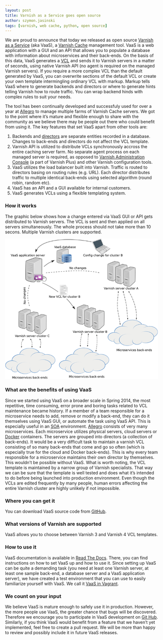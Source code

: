 ```yaml
---
layout: post
title: Varnish as a Service goes open source
author: szymon.jasinski
tags: [varnish, web cache, python, open source]
---
```


We are proud to announce that today we released as open source [Varnish as a Service](https://github.com/allegro/vaas)
(aka VaaS), a [Varnish Cache](https://www.varnish-cache.org/) management tool. VaaS is a web application with a GUI and
an API that allows you to populate a database with information about microservices and their back-ends. On the basis of
this data, VaaS generates a [VCL](https://www.varnish-cache.org/trac/wiki/VCL) and sends it to Varnish servers in a
matter of seconds, using native Varnish API (no agent is required on the managed Varnish servers). If you require a more
complex VCL than the default generated by VaaS, you can overwrite sections of the default VCL or create your own
template intermingling ordinary VCL with markup. Markup tells VaaS where to generate backends and directors or where to
generate hints telling Varnish how to route traffic. You can wrap backend hinds with complex rules to suit your needs.

The tool has been continually developed and successfuly used for over a year at [Allegro](http://allegro.pl) to manage
multiple farms of Varnish Cache servers. We got to the point where it’s mature and flexible enough to share with the
community as we believe there may be people out there who could benefit from using it. The key features that set VaaS
apart from other tools are:

1. Backends and [directors](https://www.varnish-cache.org/docs/trunk/reference/vmod_directors.generated.html) are
separate entities recorded in a database. Changes to back-ends and directors do not affect the VCL template.
2. Varnish API is utilized to distribute VCLs synchronously accross the entire caching server farm. No separate agent
process on each managed server is required, as opposed to [Varnish Administration
Console](https://www.varnish-software.com/product/varnish-administration-console-0) (a part of Varnish Plus) and other
Varnish configuration tools.
3. VaaS utilizes the load balancer built into Varnish. Traffic is routed to directors basing on routing rules (e.g.
URL). Each director distributes traffic to multiple identical back-ends using selected algorithm (round robin, random
etc).
4. VaaS has an API and a GUI available for internal customers.
5. VaaS generates VCLs using a flexible templating system.

### How it works

The graphic below shows how a change entered via VaaS GUI or API gets distributed to Varnish servers. The VCL is sent
and then applied on all servers simultaneously. The whole process should not take more than 10 secons. Multiple Varnish
clusters are supported.

![VaaS application](/img/articles/2015-07-28-vaas-application.png "VaaS application")

### What are the benefits of using VaaS
Since we started using VaaS on a broader scale in Spring 2014, the most repetitive, time consuming, error prone and
boring tasks related to VCL maintenance became history. If a member of a team responsible for a microservice needs to
add, remove or modify a back-end, they can do it themselves using VaaS GUI, or automate the task using VaaS API. This is
especially useful in an [SOA](https://en.wikipedia.org/wiki/Service-oriented_architecture) environment.
[Allegro](http://allegro.pl) consists of very many microservices. Each microservice utilizes physical servers, cloud
servers or [Docker](https://www.docker.com/) containers. The servers are grouped into directors (a collection of
back-ends). It would be a very difficult task to maintain a varnish VCL consisting of so many back-ends that come and go
so often (which is especially true for the cloud and Docker back-ends). This is why every team responsible for a
microservice maintains their own director by themselves. This wouldn’t be possible without VaaS. What is worth noting,
the VCL template is maintained by a narrow group of Varnish specialists. That way we can be sure that the template is
well tested and does what it’s intended to do before being launched into production environment. Even though the VCLs
are edited frequently by many people, human errors affecting the entire Varnish cluster are highly unlikely if not
impossible.

### Where you can get it
You can download VaaS source code from [GitHub](https://github.com/allegro/vaas).

### What versions of Varnish are supported
VaaS allows you to choose between Varnish 3 and Varnish 4 VCL templates.

### How to use it
VaaS documentation is available in [Read The Docs](http://vaas.readthedocs.org/en/latest/). There, you can
find instructions on how to set VaaS up and how to use it. Since setting up VaaS can be quite a demanding task (you need
at least one Varnish server, at least one sample back-end, a database server and a VaaS application server), we have
created a test environment that you can use to easily familiarize yourself with VaaS. We call it [VaaS in
Vagrant](http://vaas.readthedocs.org/en/latest/quick-start/vagrant/).

### We count on your input
We believe VaaS is mature enough to safely use it in production. However, the more people use VaaS, the greater chance
that bugs will be discovered. Therefore we encourage you to participate in VaaS development on [Git
Hub](https://github.com/allegro/vaas). Similarly, if you think VaaS would benefit from a feature that we haven’t yet
implemented, feel free to create a pull request. We will be more than happy to review and possibly include it in future
VaaS releases.
